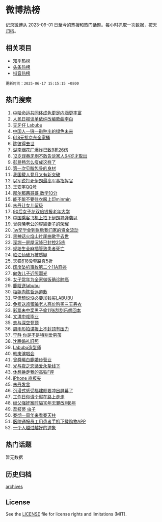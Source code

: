 # 微博热榜

记录[微博](https://www.weibo.com)从 2023-09-01 日至今的热搜和热门话题。每小时抓取一次数据，按天[归档](archives)。

## 相关项目

- [知乎热榜](https://github.com/hotarchive/zhihu)
- [头条热榜](https://github.com/hotarchive/toutiao)
- [抖音热榜](https://github.com/hotarchive/douyin)


`更新时间：2025-06-17 15:15:15 +0800`

## 热门搜索

1. [中哈命运共同体成色更足内涵更丰富](https://m.weibo.cn/search?containerid=100103type%3D1%26t%3D10%26q%3D%23%E4%B8%AD%E5%93%88%E5%91%BD%E8%BF%90%E5%85%B1%E5%90%8C%E4%BD%93%E6%88%90%E8%89%B2%E6%9B%B4%E8%B6%B3%E5%86%85%E6%B6%B5%E6%9B%B4%E4%B8%B0%E5%AF%8C%23&stream_entry_id=51&isnewpage=1&extparam=seat%3D1%26q%3D%2523%25E4%25B8%25AD%25E5%2593%2588%25E5%2591%25BD%25E8%25BF%2590%25E5%2585%25B1%25E5%2590%258C%25E4%25BD%2593%25E6%2588%2590%25E8%2589%25B2%25E6%259B%25B4%25E8%25B6%25B3%25E5%2586%2585%25E6%25B6%25B5%25E6%259B%25B4%25E4%25B8%25B0%25E5%25AF%258C%2523%26pos%3D0%26dgr%3D0%26filter_type%3Drealtimehot%26stream_entry_id%3D51%26c_type%3D51%26cate%3D10103%26display_time%3D1750144514%26pre_seqid%3D1750144514183044435867)
1. [人民日报谈单依纯改编歌曲李白](https://m.weibo.cn/search?containerid=100103type%3D1%26t%3D10%26q%3D%23%E4%BA%BA%E6%B0%91%E6%97%A5%E6%8A%A5%E8%B0%88%E5%8D%95%E4%BE%9D%E7%BA%AF%E6%94%B9%E7%BC%96%E6%AD%8C%E6%9B%B2%E6%9D%8E%E7%99%BD%23&stream_entry_id=31&isnewpage=1&extparam=seat%3D1%26realpos%3D1%26dgr%3D0%26filter_type%3Drealtimehot%26band_rank%3D1%26c_type%3D31%26flag%3D2%26pos%3D0%26lcate%3D5001%26stream_entry_id%3D31%26cate%3D5001%26q%3D%2523%25E4%25BA%25BA%25E6%25B0%2591%25E6%2597%25A5%25E6%258A%25A5%25E8%25B0%2588%25E5%258D%2595%25E4%25BE%259D%25E7%25BA%25AF%25E6%2594%25B9%25E7%25BC%2596%25E6%25AD%258C%25E6%259B%25B2%25E6%259D%258E%25E7%2599%25BD%2523%26display_time%3D1750144514%26pre_seqid%3D1750144514183044435867)
1. [无牙仔 Labubu](https://m.weibo.cn/search?containerid=100103type%3D1%26t%3D10%26q%3D%E6%97%A0%E7%89%99%E4%BB%94+Labubu&stream_entry_id=31&isnewpage=1&extparam=seat%3D1%26realpos%3D2%26dgr%3D0%26filter_type%3Drealtimehot%26band_rank%3D2%26c_type%3D31%26flag%3D1%26pos%3D1%26lcate%3D5001%26stream_entry_id%3D31%26cate%3D5001%26q%3D%25E6%2597%25A0%25E7%2589%2599%25E4%25BB%2594%2520Labubu%26display_time%3D1750144514%26pre_seqid%3D1750144514183044435867)
1. [中国人一锹一锹种出的绿色未来](https://m.weibo.cn/search?containerid=100103type%3D1%26t%3D10%26q%3D%23%E4%B8%AD%E5%9B%BD%E4%BA%BA%E4%B8%80%E9%94%B9%E4%B8%80%E9%94%B9%E7%A7%8D%E5%87%BA%E7%9A%84%E7%BB%BF%E8%89%B2%E6%9C%AA%E6%9D%A5%23&stream_entry_id=31&isnewpage=1&extparam=seat%3D1%26realpos%3D3%26dgr%3D0%26filter_type%3Drealtimehot%26band_rank%3D3%26c_type%3D31%26flag%3D0%26pos%3D2%26lcate%3D5001%26stream_entry_id%3D31%26cate%3D5001%26q%3D%2523%25E4%25B8%25AD%25E5%259B%25BD%25E4%25BA%25BA%25E4%25B8%2580%25E9%2594%25B9%25E4%25B8%2580%25E9%2594%25B9%25E7%25A7%258D%25E5%2587%25BA%25E7%259A%2584%25E7%25BB%25BF%25E8%2589%25B2%25E6%259C%25AA%25E6%259D%25A5%2523%26display_time%3D1750144514%26pre_seqid%3D1750144514183044435867)
1. [618元抢京东全家桶](https://m.weibo.cn/search?containerid=100103type%3D1%26t%3D10%26q%3D%23618%E5%85%83%E6%8A%A2%E4%BA%AC%E4%B8%9C%E5%85%A8%E5%AE%B6%E6%A1%B6%23&stream_entry_id=31&isnewpage=1&extparam=seat%3D1%26q%3D%2523618%25E5%2585%2583%25E6%258A%25A2%25E4%25BA%25AC%25E4%25B8%259C%25E5%2585%25A8%25E5%25AE%25B6%25E6%25A1%25B6%2523%26dgr%3D0%26adid%3D290271%26filter_type%3Drealtimehot%26band_rank%3D4%26c_type%3D31%26topic_ad%3D1%26pos%3D3%26lcate%3D5001%26stream_entry_id%3D31%26cate%3D5001%26is_ad_pos%3D1%26display_time%3D1750144514%26pre_seqid%3D1750144514183044435867)
1. [陈彼得去世](https://m.weibo.cn/search?containerid=100103type%3D1%26t%3D10%26q%3D%23%E9%99%88%E5%BD%BC%E5%BE%97%E5%8E%BB%E4%B8%96%23&stream_entry_id=31&isnewpage=1&extparam=seat%3D1%26realpos%3D4%26dgr%3D0%26filter_type%3Drealtimehot%26band_rank%3D4%26c_type%3D31%26flag%3D16%26pos%3D4%26lcate%3D5001%26stream_entry_id%3D31%26cate%3D5001%26q%3D%2523%25E9%2599%2588%25E5%25BD%25BC%25E5%25BE%2597%25E5%258E%25BB%25E4%25B8%2596%2523%26display_time%3D1750144514%26pre_seqid%3D1750144514183044435867)
1. [湖南烟花厂爆炸已致9死26伤](https://m.weibo.cn/search?containerid=100103type%3D1%26t%3D10%26q%3D%23%E6%B9%96%E5%8D%97%E7%83%9F%E8%8A%B1%E5%8E%82%E7%88%86%E7%82%B8%E5%B7%B2%E8%87%B49%E6%AD%BB26%E4%BC%A4%23&stream_entry_id=31&isnewpage=1&extparam=seat%3D1%26realpos%3D5%26dgr%3D0%26filter_type%3Drealtimehot%26band_rank%3D5%26c_type%3D31%26flag%3D0%26pos%3D5%26lcate%3D5001%26stream_entry_id%3D31%26cate%3D5001%26q%3D%2523%25E6%25B9%2596%25E5%258D%2597%25E7%2583%259F%25E8%258A%25B1%25E5%258E%2582%25E7%2588%2586%25E7%2582%25B8%25E5%25B7%25B2%25E8%2587%25B49%25E6%25AD%25BB26%25E4%25BC%25A4%2523%26display_time%3D1750144514%26pre_seqid%3D1750144514183044435867)
1. [12岁误吞牙刷不敢告诉家人64岁才取出](https://m.weibo.cn/search?containerid=100103type%3D1%26t%3D10%26q%3D%2312%E5%B2%81%E8%AF%AF%E5%90%9E%E7%89%99%E5%88%B7%E4%B8%8D%E6%95%A2%E5%91%8A%E8%AF%89%E5%AE%B6%E4%BA%BA64%E5%B2%81%E6%89%8D%E5%8F%96%E5%87%BA%23&stream_entry_id=31&isnewpage=1&extparam=seat%3D1%26realpos%3D6%26dgr%3D0%26filter_type%3Drealtimehot%26band_rank%3D6%26c_type%3D31%26flag%3D1%26pos%3D6%26lcate%3D5001%26stream_entry_id%3D31%26cate%3D5001%26q%3D%252312%25E5%25B2%2581%25E8%25AF%25AF%25E5%2590%259E%25E7%2589%2599%25E5%2588%25B7%25E4%25B8%258D%25E6%2595%25A2%25E5%2591%258A%25E8%25AF%2589%25E5%25AE%25B6%25E4%25BA%25BA64%25E5%25B2%2581%25E6%2589%258D%25E5%258F%2596%25E5%2587%25BA%2523%26display_time%3D1750144514%26pre_seqid%3D1750144514183044435867)
1. [彭昱畅怎么瘦成这样了](https://m.weibo.cn/search?containerid=100103type%3D1%26t%3D10%26q%3D%E5%BD%AD%E6%98%B1%E7%95%85%E6%80%8E%E4%B9%88%E7%98%A6%E6%88%90%E8%BF%99%E6%A0%B7%E4%BA%86&stream_entry_id=31&isnewpage=1&extparam=seat%3D1%26realpos%3D7%26dgr%3D0%26filter_type%3Drealtimehot%26band_rank%3D7%26c_type%3D31%26flag%3D2%26pos%3D7%26lcate%3D5001%26stream_entry_id%3D31%26cate%3D5001%26q%3D%25E5%25BD%25AD%25E6%2598%25B1%25E7%2595%2585%25E6%2580%258E%25E4%25B9%2588%25E7%2598%25A6%25E6%2588%2590%25E8%25BF%2599%25E6%25A0%25B7%25E4%25BA%2586%26display_time%3D1750144514%26pre_seqid%3D1750144514183044435867)
1. [第一次见脂包骨的身材](https://m.weibo.cn/search?containerid=100103type%3D1%26t%3D10%26q%3D%E7%AC%AC%E4%B8%80%E6%AC%A1%E8%A7%81%E8%84%82%E5%8C%85%E9%AA%A8%E7%9A%84%E8%BA%AB%E6%9D%90&stream_entry_id=31&isnewpage=1&extparam=seat%3D1%26realpos%3D8%26dgr%3D0%26filter_type%3Drealtimehot%26band_rank%3D8%26c_type%3D31%26flag%3D0%26pos%3D8%26lcate%3D5001%26stream_entry_id%3D31%26cate%3D5001%26q%3D%25E7%25AC%25AC%25E4%25B8%2580%25E6%25AC%25A1%25E8%25A7%2581%25E8%2584%2582%25E5%258C%2585%25E9%25AA%25A8%25E7%259A%2584%25E8%25BA%25AB%25E6%259D%2590%26display_time%3D1750144514%26pre_seqid%3D1750144514183044435867)
1. [我国载人登月又有新突破](https://m.weibo.cn/search?containerid=100103type%3D1%26t%3D10%26q%3D%23%E6%88%91%E5%9B%BD%E8%BD%BD%E4%BA%BA%E7%99%BB%E6%9C%88%E5%8F%88%E6%9C%89%E6%96%B0%E7%AA%81%E7%A0%B4%23&stream_entry_id=31&isnewpage=1&extparam=seat%3D1%26realpos%3D9%26dgr%3D0%26filter_type%3Drealtimehot%26band_rank%3D9%26c_type%3D31%26flag%3D1%26pos%3D9%26lcate%3D5001%26stream_entry_id%3D31%26cate%3D5001%26q%3D%2523%25E6%2588%2591%25E5%259B%25BD%25E8%25BD%25BD%25E4%25BA%25BA%25E7%2599%25BB%25E6%259C%2588%25E5%258F%2588%25E6%259C%2589%25E6%2596%25B0%25E7%25AA%2581%25E7%25A0%25B4%2523%26display_time%3D1750144514%26pre_seqid%3D1750144514183044435867)
1. [以军说打死伊朗最高军事指挥官](https://m.weibo.cn/search?containerid=100103type%3D1%26t%3D10%26q%3D%23%E4%BB%A5%E5%86%9B%E8%AF%B4%E6%89%93%E6%AD%BB%E4%BC%8A%E6%9C%97%E6%9C%80%E9%AB%98%E5%86%9B%E4%BA%8B%E6%8C%87%E6%8C%A5%E5%AE%98%23&stream_entry_id=31&isnewpage=1&extparam=seat%3D1%26realpos%3D10%26dgr%3D0%26filter_type%3Drealtimehot%26band_rank%3D10%26c_type%3D31%26flag%3D1%26pos%3D10%26lcate%3D5001%26stream_entry_id%3D31%26cate%3D5001%26q%3D%2523%25E4%25BB%25A5%25E5%2586%259B%25E8%25AF%25B4%25E6%2589%2593%25E6%25AD%25BB%25E4%25BC%258A%25E6%259C%2597%25E6%259C%2580%25E9%25AB%2598%25E5%2586%259B%25E4%25BA%258B%25E6%258C%2587%25E6%258C%25A5%25E5%25AE%2598%2523%26display_time%3D1750144514%26pre_seqid%3D1750144514183044435867)
1. [王安宇QQ号](https://m.weibo.cn/search?containerid=100103type%3D1%26t%3D10%26q%3D%E7%8E%8B%E5%AE%89%E5%AE%87QQ%E5%8F%B7&stream_entry_id=31&isnewpage=1&extparam=seat%3D1%26realpos%3D11%26dgr%3D0%26filter_type%3Drealtimehot%26band_rank%3D11%26c_type%3D31%26flag%3D2%26pos%3D11%26lcate%3D5001%26stream_entry_id%3D31%26cate%3D5001%26q%3D%25E7%258E%258B%25E5%25AE%2589%25E5%25AE%2587QQ%25E5%258F%25B7%26display_time%3D1750144514%26pre_seqid%3D1750144514183044435867)
1. [那尔那茜哥哥 数学10分](https://m.weibo.cn/search?containerid=100103type%3D1%26t%3D10%26q%3D%E9%82%A3%E5%B0%94%E9%82%A3%E8%8C%9C%E5%93%A5%E5%93%A5+%E6%95%B0%E5%AD%A610%E5%88%86&stream_entry_id=31&isnewpage=1&extparam=seat%3D1%26realpos%3D12%26dgr%3D0%26filter_type%3Drealtimehot%26band_rank%3D12%26c_type%3D31%26flag%3D0%26pos%3D12%26lcate%3D5001%26stream_entry_id%3D31%26cate%3D5001%26q%3D%25E9%2582%25A3%25E5%25B0%2594%25E9%2582%25A3%25E8%258C%259C%25E5%2593%25A5%25E5%2593%25A5%2520%25E6%2595%25B0%25E5%25AD%25A610%25E5%2588%2586%26display_time%3D1750144514%26pre_seqid%3D1750144514183044435867)
1. [能不能不要往衣服上印minmin](https://m.weibo.cn/search?containerid=100103type%3D1%26t%3D10%26q%3D%E8%83%BD%E4%B8%8D%E8%83%BD%E4%B8%8D%E8%A6%81%E5%BE%80%E8%A1%A3%E6%9C%8D%E4%B8%8A%E5%8D%B0minmin&stream_entry_id=31&isnewpage=1&extparam=seat%3D1%26realpos%3D13%26dgr%3D0%26filter_type%3Drealtimehot%26band_rank%3D13%26c_type%3D31%26flag%3D2%26pos%3D13%26lcate%3D5001%26stream_entry_id%3D31%26cate%3D5001%26q%3D%25E8%2583%25BD%25E4%25B8%258D%25E8%2583%25BD%25E4%25B8%258D%25E8%25A6%2581%25E5%25BE%2580%25E8%25A1%25A3%25E6%259C%258D%25E4%25B8%258A%25E5%258D%25B0minmin%26display_time%3D1750144514%26pre_seqid%3D1750144514183044435867)
1. [朱丹让女儿留级](https://m.weibo.cn/search?containerid=100103type%3D1%26t%3D10%26q%3D%E6%9C%B1%E4%B8%B9%E8%AE%A9%E5%A5%B3%E5%84%BF%E7%95%99%E7%BA%A7&stream_entry_id=31&isnewpage=1&extparam=seat%3D1%26realpos%3D14%26dgr%3D0%26filter_type%3Drealtimehot%26band_rank%3D14%26c_type%3D31%26flag%3D1%26pos%3D14%26lcate%3D5001%26stream_entry_id%3D31%26cate%3D5001%26q%3D%25E6%259C%25B1%25E4%25B8%25B9%25E8%25AE%25A9%25E5%25A5%25B3%25E5%2584%25BF%25E7%2595%2599%25E7%25BA%25A7%26display_time%3D1750144514%26pre_seqid%3D1750144514183044435867)
1. [90后女子花双倍钱报老年大学](https://m.weibo.cn/search?containerid=100103type%3D1%26t%3D10%26q%3D%2390%E5%90%8E%E5%A5%B3%E5%AD%90%E8%8A%B1%E5%8F%8C%E5%80%8D%E9%92%B1%E6%8A%A5%E8%80%81%E5%B9%B4%E5%A4%A7%E5%AD%A6%23&stream_entry_id=31&isnewpage=1&extparam=seat%3D1%26realpos%3D15%26dgr%3D0%26filter_type%3Drealtimehot%26band_rank%3D15%26c_type%3D31%26flag%3D1%26pos%3D15%26lcate%3D5001%26stream_entry_id%3D31%26cate%3D5001%26q%3D%252390%25E5%2590%258E%25E5%25A5%25B3%25E5%25AD%2590%25E8%258A%25B1%25E5%258F%258C%25E5%2580%258D%25E9%2592%25B1%25E6%258A%25A5%25E8%2580%2581%25E5%25B9%25B4%25E5%25A4%25A7%25E5%25AD%25A6%2523%26display_time%3D1750144514%26pre_seqid%3D1750144514183044435867)
1. [中国乘客飞机上拍下伊朗导弹袭以](https://m.weibo.cn/search?containerid=100103type%3D1%26t%3D10%26q%3D%23%E4%B8%AD%E5%9B%BD%E4%B9%98%E5%AE%A2%E9%A3%9E%E6%9C%BA%E4%B8%8A%E6%8B%8D%E4%B8%8B%E4%BC%8A%E6%9C%97%E5%AF%BC%E5%BC%B9%E8%A2%AD%E4%BB%A5%23&stream_entry_id=31&isnewpage=1&extparam=seat%3D1%26realpos%3D16%26dgr%3D0%26filter_type%3Drealtimehot%26band_rank%3D16%26c_type%3D31%26flag%3D0%26pos%3D16%26lcate%3D5001%26stream_entry_id%3D31%26cate%3D5001%26q%3D%2523%25E4%25B8%25AD%25E5%259B%25BD%25E4%25B9%2598%25E5%25AE%25A2%25E9%25A3%259E%25E6%259C%25BA%25E4%25B8%258A%25E6%258B%258D%25E4%25B8%258B%25E4%25BC%258A%25E6%259C%2597%25E5%25AF%25BC%25E5%25BC%25B9%25E8%25A2%25AD%25E4%25BB%25A5%2523%26display_time%3D1750144514%26pre_seqid%3D1750144514183044435867)
1. [曾舜晞老公的容貌妻子的荣耀](https://m.weibo.cn/search?containerid=100103type%3D1%26t%3D10%26q%3D%E6%9B%BE%E8%88%9C%E6%99%9E%E8%80%81%E5%85%AC%E7%9A%84%E5%AE%B9%E8%B2%8C%E5%A6%BB%E5%AD%90%E7%9A%84%E8%8D%A3%E8%80%80&stream_entry_id=31&isnewpage=1&extparam=seat%3D1%26realpos%3D17%26dgr%3D0%26filter_type%3Drealtimehot%26band_rank%3D17%26c_type%3D31%26flag%3D1%26pos%3D17%26lcate%3D5001%26stream_entry_id%3D31%26cate%3D5001%26q%3D%25E6%259B%25BE%25E8%2588%259C%25E6%2599%259E%25E8%2580%2581%25E5%2585%25AC%25E7%259A%2584%25E5%25AE%25B9%25E8%25B2%258C%25E5%25A6%25BB%25E5%25AD%2590%25E7%259A%2584%25E8%258D%25A3%25E8%2580%2580%26display_time%3D1750144514%26pre_seqid%3D1750144514183044435867)
1. [1w奖学金到账后我们家的资金流动](https://m.weibo.cn/search?containerid=100103type%3D1%26t%3D10%26q%3D1w%E5%A5%96%E5%AD%A6%E9%87%91%E5%88%B0%E8%B4%A6%E5%90%8E%E6%88%91%E4%BB%AC%E5%AE%B6%E7%9A%84%E8%B5%84%E9%87%91%E6%B5%81%E5%8A%A8&stream_entry_id=31&isnewpage=1&extparam=seat%3D1%26realpos%3D18%26dgr%3D0%26filter_type%3Drealtimehot%26band_rank%3D18%26c_type%3D31%26flag%3D2%26pos%3D18%26lcate%3D5001%26stream_entry_id%3D31%26cate%3D5001%26q%3D1w%25E5%25A5%2596%25E5%25AD%25A6%25E9%2587%2591%25E5%2588%25B0%25E8%25B4%25A6%25E5%2590%258E%25E6%2588%2591%25E4%25BB%25AC%25E5%25AE%25B6%25E7%259A%2584%25E8%25B5%2584%25E9%2587%2591%25E6%25B5%2581%25E5%258A%25A8%26display_time%3D1750144514%26pre_seqid%3D1750144514183044435867)
1. [黑神话火焰山片尾曲歌手去世](https://m.weibo.cn/search?containerid=100103type%3D1%26t%3D10%26q%3D%23%E9%BB%91%E7%A5%9E%E8%AF%9D%E7%81%AB%E7%84%B0%E5%B1%B1%E7%89%87%E5%B0%BE%E6%9B%B2%E6%AD%8C%E6%89%8B%E5%8E%BB%E4%B8%96%23&stream_entry_id=31&isnewpage=1&extparam=seat%3D1%26realpos%3D19%26dgr%3D0%26filter_type%3Drealtimehot%26band_rank%3D19%26c_type%3D31%26flag%3D1%26pos%3D19%26lcate%3D5001%26stream_entry_id%3D31%26cate%3D5001%26q%3D%2523%25E9%25BB%2591%25E7%25A5%259E%25E8%25AF%259D%25E7%2581%25AB%25E7%2584%25B0%25E5%25B1%25B1%25E7%2589%2587%25E5%25B0%25BE%25E6%259B%25B2%25E6%25AD%258C%25E6%2589%258B%25E5%258E%25BB%25E4%25B8%2596%2523%26display_time%3D1750144514%26pre_seqid%3D1750144514183044435867)
1. [深圳一房屋沉降已封控25栋](https://m.weibo.cn/search?containerid=100103type%3D1%26t%3D10%26q%3D%23%E6%B7%B1%E5%9C%B3%E4%B8%80%E6%88%BF%E5%B1%8B%E6%B2%89%E9%99%8D%E5%B7%B2%E5%B0%81%E6%8E%A725%E6%A0%8B%23&stream_entry_id=31&isnewpage=1&extparam=seat%3D1%26realpos%3D20%26dgr%3D0%26filter_type%3Drealtimehot%26band_rank%3D20%26c_type%3D31%26flag%3D0%26pos%3D20%26lcate%3D5001%26stream_entry_id%3D31%26cate%3D5001%26q%3D%2523%25E6%25B7%25B1%25E5%259C%25B3%25E4%25B8%2580%25E6%2588%25BF%25E5%25B1%258B%25E6%25B2%2589%25E9%2599%258D%25E5%25B7%25B2%25E5%25B0%2581%25E6%258E%25A725%25E6%25A0%258B%2523%26display_time%3D1750144514%26pre_seqid%3D1750144514183044435867)
1. [规培生全麻插管致患者死亡](https://m.weibo.cn/search?containerid=100103type%3D1%26t%3D10%26q%3D%E8%A7%84%E5%9F%B9%E7%94%9F%E5%85%A8%E9%BA%BB%E6%8F%92%E7%AE%A1%E8%87%B4%E6%82%A3%E8%80%85%E6%AD%BB%E4%BA%A1&stream_entry_id=31&isnewpage=1&extparam=seat%3D1%26realpos%3D21%26dgr%3D0%26filter_type%3Drealtimehot%26band_rank%3D21%26c_type%3D31%26flag%3D0%26pos%3D21%26lcate%3D5001%26stream_entry_id%3D31%26cate%3D5001%26q%3D%25E8%25A7%2584%25E5%259F%25B9%25E7%2594%259F%25E5%2585%25A8%25E9%25BA%25BB%25E6%258F%2592%25E7%25AE%25A1%25E8%2587%25B4%25E6%2582%25A3%25E8%2580%2585%25E6%25AD%25BB%25E4%25BA%25A1%26display_time%3D1750144514%26pre_seqid%3D1750144514183044435867)
1. [临江仙破万被质疑](https://m.weibo.cn/search?containerid=100103type%3D1%26t%3D10%26q%3D%E4%B8%B4%E6%B1%9F%E4%BB%99%E7%A0%B4%E4%B8%87%E8%A2%AB%E8%B4%A8%E7%96%91&stream_entry_id=31&isnewpage=1&extparam=seat%3D1%26realpos%3D22%26dgr%3D0%26filter_type%3Drealtimehot%26band_rank%3D22%26c_type%3D31%26flag%3D0%26pos%3D22%26lcate%3D5001%26stream_entry_id%3D31%26cate%3D5001%26q%3D%25E4%25B8%25B4%25E6%25B1%259F%25E4%25BB%2599%25E7%25A0%25B4%25E4%25B8%2587%25E8%25A2%25AB%25E8%25B4%25A8%25E7%2596%2591%26display_time%3D1750144514%26pre_seqid%3D1750144514183044435867)
1. [天猫618没套路真5折](https://m.weibo.cn/search?containerid=100103type%3D1%26t%3D10%26q%3D%23%E5%A4%A9%E7%8C%AB618%E6%B2%A1%E5%A5%97%E8%B7%AF%E7%9C%9F5%E6%8A%98%23&stream_entry_id=31&isnewpage=1&extparam=seat%3D1%26realpos%3D23%26dgr%3D0%26filter_type%3Drealtimehot%26band_rank%3D23%26c_type%3D31%26flag%3D1%26pos%3D23%26lcate%3D5001%26stream_entry_id%3D31%26cate%3D5001%26q%3D%2523%25E5%25A4%25A9%25E7%258C%25AB618%25E6%25B2%25A1%25E5%25A5%2597%25E8%25B7%25AF%25E7%259C%259F5%25E6%258A%2598%2523%26display_time%3D1750144514%26pre_seqid%3D1750144514183044435867)
1. [印度坠机事故第二个11A奇迹](https://m.weibo.cn/search?containerid=100103type%3D1%26t%3D10%26q%3D%23%E5%8D%B0%E5%BA%A6%E5%9D%A0%E6%9C%BA%E4%BA%8B%E6%95%85%E7%AC%AC%E4%BA%8C%E4%B8%AA11A%E5%A5%87%E8%BF%B9%23&stream_entry_id=31&isnewpage=1&extparam=seat%3D1%26realpos%3D24%26dgr%3D0%26filter_type%3Drealtimehot%26band_rank%3D24%26c_type%3D31%26flag%3D0%26pos%3D24%26lcate%3D5001%26stream_entry_id%3D31%26cate%3D5001%26q%3D%2523%25E5%258D%25B0%25E5%25BA%25A6%25E5%259D%25A0%25E6%259C%25BA%25E4%25BA%258B%25E6%2595%2585%25E7%25AC%25AC%25E4%25BA%258C%25E4%25B8%25AA11A%25E5%25A5%2587%25E8%25BF%25B9%2523%26display_time%3D1750144514%26pre_seqid%3D1750144514183044435867)
1. [向佐儿子近照曝光](https://m.weibo.cn/search?containerid=100103type%3D1%26t%3D10%26q%3D%E5%90%91%E4%BD%90%E5%84%BF%E5%AD%90%E8%BF%91%E7%85%A7%E6%9B%9D%E5%85%89&stream_entry_id=31&isnewpage=1&extparam=seat%3D1%26realpos%3D25%26dgr%3D0%26filter_type%3Drealtimehot%26band_rank%3D25%26c_type%3D31%26flag%3D0%26pos%3D25%26lcate%3D5001%26stream_entry_id%3D31%26cate%3D5001%26q%3D%25E5%2590%2591%25E4%25BD%2590%25E5%2584%25BF%25E5%25AD%2590%25E8%25BF%2591%25E7%2585%25A7%25E6%259B%259D%25E5%2585%2589%26display_time%3D1750144514%26pre_seqid%3D1750144514183044435867)
1. [女子常年为全家做饭确诊肺癌](https://m.weibo.cn/search?containerid=100103type%3D1%26t%3D10%26q%3D%23%E5%A5%B3%E5%AD%90%E5%B8%B8%E5%B9%B4%E4%B8%BA%E5%85%A8%E5%AE%B6%E5%81%9A%E9%A5%AD%E7%A1%AE%E8%AF%8A%E8%82%BA%E7%99%8C%23&stream_entry_id=31&isnewpage=1&extparam=seat%3D1%26realpos%3D26%26dgr%3D0%26filter_type%3Drealtimehot%26band_rank%3D26%26c_type%3D31%26flag%3D1%26pos%3D26%26lcate%3D5001%26stream_entry_id%3D31%26cate%3D5001%26q%3D%2523%25E5%25A5%25B3%25E5%25AD%2590%25E5%25B8%25B8%25E5%25B9%25B4%25E4%25B8%25BA%25E5%2585%25A8%25E5%25AE%25B6%25E5%2581%259A%25E9%25A5%25AD%25E7%25A1%25AE%25E8%25AF%258A%25E8%2582%25BA%25E7%2599%258C%2523%26display_time%3D1750144514%26pre_seqid%3D1750144514183044435867)
1. [鹿晗送labubu](https://m.weibo.cn/search?containerid=100103type%3D1%26t%3D10%26q%3D%23%E9%B9%BF%E6%99%97%E9%80%81labubu%23&stream_entry_id=31&isnewpage=1&extparam=seat%3D1%26realpos%3D27%26dgr%3D0%26filter_type%3Drealtimehot%26band_rank%3D27%26c_type%3D31%26flag%3D0%26pos%3D27%26lcate%3D5001%26stream_entry_id%3D31%26cate%3D5001%26q%3D%2523%25E9%25B9%25BF%25E6%2599%2597%25E9%2580%2581labubu%2523%26display_time%3D1750144514%26pre_seqid%3D1750144514183044435867)
1. [柜姐向陈哲远道歉](https://m.weibo.cn/search?containerid=100103type%3D1%26t%3D10%26q%3D%23%E6%9F%9C%E5%A7%90%E5%90%91%E9%99%88%E5%93%B2%E8%BF%9C%E9%81%93%E6%AD%89%23&stream_entry_id=31&isnewpage=1&extparam=seat%3D1%26realpos%3D28%26dgr%3D0%26filter_type%3Drealtimehot%26band_rank%3D28%26c_type%3D31%26flag%3D0%26pos%3D28%26lcate%3D5001%26stream_entry_id%3D31%26cate%3D5001%26q%3D%2523%25E6%259F%259C%25E5%25A7%2590%25E5%2590%2591%25E9%2599%2588%25E5%2593%25B2%25E8%25BF%259C%25E9%2581%2593%25E6%25AD%2589%2523%26display_time%3D1750144514%26pre_seqid%3D1750144514183044435867)
1. [李佳琦说没必要加钱买LABUBU](https://m.weibo.cn/search?containerid=100103type%3D1%26t%3D10%26q%3D%23%E6%9D%8E%E4%BD%B3%E7%90%A6%E8%AF%B4%E6%B2%A1%E5%BF%85%E8%A6%81%E5%8A%A0%E9%92%B1%E4%B9%B0LABUBU%23&stream_entry_id=31&isnewpage=1&extparam=seat%3D1%26realpos%3D29%26dgr%3D0%26filter_type%3Drealtimehot%26band_rank%3D29%26c_type%3D31%26flag%3D0%26pos%3D29%26lcate%3D5001%26stream_entry_id%3D31%26cate%3D5001%26q%3D%2523%25E6%259D%258E%25E4%25BD%25B3%25E7%2590%25A6%25E8%25AF%25B4%25E6%25B2%25A1%25E5%25BF%2585%25E8%25A6%2581%25E5%258A%25A0%25E9%2592%25B1%25E4%25B9%25B0LABUBU%2523%26display_time%3D1750144514%26pre_seqid%3D1750144514183044435867)
1. [免费送鸡蛋骗老人高价购买三无寿衣](https://m.weibo.cn/search?containerid=100103type%3D1%26t%3D10%26q%3D%23%E5%85%8D%E8%B4%B9%E9%80%81%E9%B8%A1%E8%9B%8B%E9%AA%97%E8%80%81%E4%BA%BA%E9%AB%98%E4%BB%B7%E8%B4%AD%E4%B9%B0%E4%B8%89%E6%97%A0%E5%AF%BF%E8%A1%A3%23&stream_entry_id=31&isnewpage=1&extparam=seat%3D1%26realpos%3D30%26dgr%3D0%26filter_type%3Drealtimehot%26band_rank%3D30%26c_type%3D31%26flag%3D1%26pos%3D30%26lcate%3D5001%26stream_entry_id%3D31%26cate%3D5001%26q%3D%2523%25E5%2585%258D%25E8%25B4%25B9%25E9%2580%2581%25E9%25B8%25A1%25E8%259B%258B%25E9%25AA%2597%25E8%2580%2581%25E4%25BA%25BA%25E9%25AB%2598%25E4%25BB%25B7%25E8%25B4%25AD%25E4%25B9%25B0%25E4%25B8%2589%25E6%2597%25A0%25E5%25AF%25BF%25E8%25A1%25A3%2523%26display_time%3D1750144514%26pre_seqid%3D1750144514183044435867)
1. [彩票未中奖男子偷11张刮刮乐想回本](https://m.weibo.cn/search?containerid=100103type%3D1%26t%3D10%26q%3D%23%E5%BD%A9%E7%A5%A8%E6%9C%AA%E4%B8%AD%E5%A5%96%E7%94%B7%E5%AD%90%E5%81%B711%E5%BC%A0%E5%88%AE%E5%88%AE%E4%B9%90%E6%83%B3%E5%9B%9E%E6%9C%AC%23&stream_entry_id=31&isnewpage=1&extparam=seat%3D1%26realpos%3D31%26dgr%3D0%26filter_type%3Drealtimehot%26band_rank%3D31%26c_type%3D31%26flag%3D1%26pos%3D31%26lcate%3D5001%26stream_entry_id%3D31%26cate%3D5001%26q%3D%2523%25E5%25BD%25A9%25E7%25A5%25A8%25E6%259C%25AA%25E4%25B8%25AD%25E5%25A5%2596%25E7%2594%25B7%25E5%25AD%2590%25E5%2581%25B711%25E5%25BC%25A0%25E5%2588%25AE%25E5%2588%25AE%25E4%25B9%2590%25E6%2583%25B3%25E5%259B%259E%25E6%259C%25AC%2523%26display_time%3D1750144514%26pre_seqid%3D1750144514183044435867)
1. [文淇中戏毕业](https://m.weibo.cn/search?containerid=100103type%3D1%26t%3D10%26q%3D%23%E6%96%87%E6%B7%87%E4%B8%AD%E6%88%8F%E6%AF%95%E4%B8%9A%23&stream_entry_id=31&isnewpage=1&extparam=seat%3D1%26realpos%3D32%26dgr%3D0%26filter_type%3Drealtimehot%26band_rank%3D32%26c_type%3D31%26flag%3D1%26pos%3D32%26lcate%3D5001%26stream_entry_id%3D31%26cate%3D5001%26q%3D%2523%25E6%2596%2587%25E6%25B7%2587%25E4%25B8%25AD%25E6%2588%258F%25E6%25AF%2595%25E4%25B8%259A%2523%26display_time%3D1750144514%26pre_seqid%3D1750144514183044435867)
1. [恋与深空登顶](https://m.weibo.cn/search?containerid=100103type%3D1%26t%3D10%26q%3D%23%E6%81%8B%E4%B8%8E%E6%B7%B1%E7%A9%BA%E7%99%BB%E9%A1%B6%23&stream_entry_id=31&isnewpage=1&extparam=seat%3D1%26realpos%3D33%26dgr%3D0%26filter_type%3Drealtimehot%26band_rank%3D33%26c_type%3D31%26flag%3D0%26pos%3D33%26lcate%3D5001%26stream_entry_id%3D31%26cate%3D5001%26q%3D%2523%25E6%2581%258B%25E4%25B8%258E%25E6%25B7%25B1%25E7%25A9%25BA%25E7%2599%25BB%25E9%25A1%25B6%2523%26display_time%3D1750144514%26pre_seqid%3D1750144514183044435867)
1. [周雨彤拍谍报上不封顶有压力](https://m.weibo.cn/search?containerid=100103type%3D1%26t%3D10%26q%3D%23%E5%91%A8%E9%9B%A8%E5%BD%A4%E6%8B%8D%E8%B0%8D%E6%8A%A5%E4%B8%8A%E4%B8%8D%E5%B0%81%E9%A1%B6%E6%9C%89%E5%8E%8B%E5%8A%9B%23&stream_entry_id=31&isnewpage=1&extparam=seat%3D1%26realpos%3D34%26dgr%3D0%26filter_type%3Drealtimehot%26band_rank%3D34%26c_type%3D31%26flag%3D1%26pos%3D34%26lcate%3D5001%26stream_entry_id%3D31%26cate%3D5001%26q%3D%2523%25E5%2591%25A8%25E9%259B%25A8%25E5%25BD%25A4%25E6%258B%258D%25E8%25B0%258D%25E6%258A%25A5%25E4%25B8%258A%25E4%25B8%258D%25E5%25B0%2581%25E9%25A1%25B6%25E6%259C%2589%25E5%258E%258B%25E5%258A%259B%2523%26display_time%3D1750144514%26pre_seqid%3D1750144514183044435867)
1. [宁静 你是不是特别爱男孩](https://m.weibo.cn/search?containerid=100103type%3D1%26t%3D10%26q%3D%E5%AE%81%E9%9D%99+%E4%BD%A0%E6%98%AF%E4%B8%8D%E6%98%AF%E7%89%B9%E5%88%AB%E7%88%B1%E7%94%B7%E5%AD%A9&stream_entry_id=31&isnewpage=1&extparam=seat%3D1%26realpos%3D35%26dgr%3D0%26filter_type%3Drealtimehot%26band_rank%3D35%26c_type%3D31%26flag%3D1%26pos%3D35%26lcate%3D5001%26stream_entry_id%3D31%26cate%3D5001%26q%3D%25E5%25AE%2581%25E9%259D%2599%2520%25E4%25BD%25A0%25E6%2598%25AF%25E4%25B8%258D%25E6%2598%25AF%25E7%2589%25B9%25E5%2588%25AB%25E7%2588%25B1%25E7%2594%25B7%25E5%25AD%25A9%26display_time%3D1750144514%26pre_seqid%3D1750144514183044435867)
1. [沈腾婚礼旧照](https://m.weibo.cn/search?containerid=100103type%3D1%26t%3D10%26q%3D%E6%B2%88%E8%85%BE%E5%A9%9A%E7%A4%BC%E6%97%A7%E7%85%A7&stream_entry_id=31&isnewpage=1&extparam=seat%3D1%26realpos%3D36%26dgr%3D0%26filter_type%3Drealtimehot%26band_rank%3D36%26c_type%3D31%26flag%3D1%26pos%3D36%26lcate%3D5001%26stream_entry_id%3D31%26cate%3D5001%26q%3D%25E6%25B2%2588%25E8%2585%25BE%25E5%25A9%259A%25E7%25A4%25BC%25E6%2597%25A7%25E7%2585%25A7%26display_time%3D1750144514%26pre_seqid%3D1750144514183044435867)
1. [Labubu造型师](https://m.weibo.cn/search?containerid=100103type%3D1%26t%3D10%26q%3D%23Labubu%E9%80%A0%E5%9E%8B%E5%B8%88%23&stream_entry_id=31&isnewpage=1&extparam=seat%3D1%26realpos%3D37%26dgr%3D0%26filter_type%3Drealtimehot%26band_rank%3D37%26c_type%3D31%26flag%3D1%26pos%3D37%26lcate%3D5001%26stream_entry_id%3D31%26cate%3D5001%26q%3D%2523Labubu%25E9%2580%25A0%25E5%259E%258B%25E5%25B8%2588%2523%26display_time%3D1750144514%26pre_seqid%3D1750144514183044435867)
1. [韩庚演唱会](https://m.weibo.cn/search?containerid=100103type%3D1%26t%3D10%26q%3D%E9%9F%A9%E5%BA%9A%E6%BC%94%E5%94%B1%E4%BC%9A&stream_entry_id=31&isnewpage=1&extparam=seat%3D1%26realpos%3D38%26dgr%3D0%26filter_type%3Drealtimehot%26band_rank%3D38%26c_type%3D31%26flag%3D0%26pos%3D38%26lcate%3D5001%26stream_entry_id%3D31%26cate%3D5001%26q%3D%25E9%259F%25A9%25E5%25BA%259A%25E6%25BC%2594%25E5%2594%25B1%25E4%25BC%259A%26display_time%3D1750144514%26pre_seqid%3D1750144514183044435867)
1. [曾舜晞白鹿婚纱营业](https://m.weibo.cn/search?containerid=100103type%3D1%26t%3D10%26q%3D%23%E6%9B%BE%E8%88%9C%E6%99%9E%E7%99%BD%E9%B9%BF%E5%A9%9A%E7%BA%B1%E8%90%A5%E4%B8%9A%23&stream_entry_id=31&isnewpage=1&extparam=seat%3D1%26realpos%3D39%26dgr%3D0%26filter_type%3Drealtimehot%26band_rank%3D39%26c_type%3D31%26flag%3D0%26pos%3D39%26lcate%3D5001%26stream_entry_id%3D31%26cate%3D5001%26q%3D%2523%25E6%259B%25BE%25E8%2588%259C%25E6%2599%259E%25E7%2599%25BD%25E9%25B9%25BF%25E5%25A9%259A%25E7%25BA%25B1%25E8%2590%25A5%25E4%25B8%259A%2523%26display_time%3D1750144514%26pre_seqid%3D1750144514183044435867)
1. [光与夜之恋循爱永挚线下](https://m.weibo.cn/search?containerid=100103type%3D1%26t%3D10%26q%3D%E5%85%89%E4%B8%8E%E5%A4%9C%E4%B9%8B%E6%81%8B%E5%BE%AA%E7%88%B1%E6%B0%B8%E6%8C%9A%E7%BA%BF%E4%B8%8B&stream_entry_id=31&isnewpage=1&extparam=seat%3D1%26realpos%3D40%26dgr%3D0%26filter_type%3Drealtimehot%26band_rank%3D40%26c_type%3D31%26flag%3D1%26pos%3D40%26lcate%3D5001%26stream_entry_id%3D31%26cate%3D5001%26q%3D%25E5%2585%2589%25E4%25B8%258E%25E5%25A4%259C%25E4%25B9%258B%25E6%2581%258B%25E5%25BE%25AA%25E7%2588%25B1%25E6%25B0%25B8%25E6%258C%259A%25E7%25BA%25BF%25E4%25B8%258B%26display_time%3D1750144514%26pre_seqid%3D1750144514183044435867)
1. [休想换走我的高铁F座](https://m.weibo.cn/search?containerid=100103type%3D1%26t%3D10%26q%3D%E4%BC%91%E6%83%B3%E6%8D%A2%E8%B5%B0%E6%88%91%E7%9A%84%E9%AB%98%E9%93%81F%E5%BA%A7&stream_entry_id=31&isnewpage=1&extparam=seat%3D1%26realpos%3D41%26dgr%3D0%26filter_type%3Drealtimehot%26band_rank%3D41%26c_type%3D31%26flag%3D0%26pos%3D41%26lcate%3D5001%26stream_entry_id%3D31%26cate%3D5001%26q%3D%25E4%25BC%2591%25E6%2583%25B3%25E6%258D%25A2%25E8%25B5%25B0%25E6%2588%2591%25E7%259A%2584%25E9%25AB%2598%25E9%2593%2581F%25E5%25BA%25A7%26display_time%3D1750144514%26pre_seqid%3D1750144514183044435867)
1. [iPhone 直板夹](https://m.weibo.cn/search?containerid=100103type%3D1%26t%3D10%26q%3DiPhone+%E7%9B%B4%E6%9D%BF%E5%A4%B9&stream_entry_id=31&isnewpage=1&extparam=seat%3D1%26realpos%3D42%26dgr%3D0%26filter_type%3Drealtimehot%26band_rank%3D42%26c_type%3D31%26flag%3D0%26pos%3D42%26lcate%3D5001%26stream_entry_id%3D31%26cate%3D5001%26q%3DiPhone%2520%25E7%259B%25B4%25E6%259D%25BF%25E5%25A4%25B9%26display_time%3D1750144514%26pre_seqid%3D1750144514183044435867)
1. [朱丹发言](https://m.weibo.cn/search?containerid=100103type%3D1%26t%3D10%26q%3D%E6%9C%B1%E4%B8%B9%E5%8F%91%E8%A8%80&stream_entry_id=31&isnewpage=1&extparam=seat%3D1%26realpos%3D43%26dgr%3D0%26filter_type%3Drealtimehot%26band_rank%3D43%26c_type%3D31%26flag%3D0%26pos%3D43%26lcate%3D5001%26stream_entry_id%3D31%26cate%3D5001%26q%3D%25E6%259C%25B1%25E4%25B8%25B9%25E5%258F%2591%25E8%25A8%2580%26display_time%3D1750144514%26pre_seqid%3D1750144514183044435867)
1. [沉浸式感受福建舰要冲出屏幕了](https://m.weibo.cn/search?containerid=100103type%3D1%26t%3D10%26q%3D%23%E6%B2%89%E6%B5%B8%E5%BC%8F%E6%84%9F%E5%8F%97%E7%A6%8F%E5%BB%BA%E8%88%B0%E8%A6%81%E5%86%B2%E5%87%BA%E5%B1%8F%E5%B9%95%E4%BA%86%23&stream_entry_id=31&isnewpage=1&extparam=seat%3D1%26realpos%3D44%26dgr%3D0%26filter_type%3Drealtimehot%26band_rank%3D44%26c_type%3D31%26flag%3D0%26pos%3D44%26lcate%3D5001%26stream_entry_id%3D31%26cate%3D5001%26q%3D%2523%25E6%25B2%2589%25E6%25B5%25B8%25E5%25BC%258F%25E6%2584%259F%25E5%258F%2597%25E7%25A6%258F%25E5%25BB%25BA%25E8%2588%25B0%25E8%25A6%2581%25E5%2586%25B2%25E5%2587%25BA%25E5%25B1%258F%25E5%25B9%2595%25E4%25BA%2586%2523%26display_time%3D1750144514%26pre_seqid%3D1750144514183044435867)
1. [工作日你请个假在路上走走](https://m.weibo.cn/search?containerid=100103type%3D1%26t%3D10%26q%3D%E5%B7%A5%E4%BD%9C%E6%97%A5%E4%BD%A0%E8%AF%B7%E4%B8%AA%E5%81%87%E5%9C%A8%E8%B7%AF%E4%B8%8A%E8%B5%B0%E8%B5%B0&stream_entry_id=31&isnewpage=1&extparam=seat%3D1%26realpos%3D45%26dgr%3D0%26filter_type%3Drealtimehot%26band_rank%3D45%26c_type%3D31%26flag%3D1%26pos%3D45%26lcate%3D5001%26stream_entry_id%3D31%26cate%3D5001%26q%3D%25E5%25B7%25A5%25E4%25BD%259C%25E6%2597%25A5%25E4%25BD%25A0%25E8%25AF%25B7%25E4%25B8%25AA%25E5%2581%2587%25E5%259C%25A8%25E8%25B7%25AF%25E4%25B8%258A%25E8%25B5%25B0%25E8%25B5%25B0%26display_time%3D1750144514%26pre_seqid%3D1750144514183044435867)
1. [继父强奸案时隔10年无罪改判8年](https://m.weibo.cn/search?containerid=100103type%3D1%26t%3D10%26q%3D%23%E7%BB%A7%E7%88%B6%E5%BC%BA%E5%A5%B8%E6%A1%88%E6%97%B6%E9%9A%9410%E5%B9%B4%E6%97%A0%E7%BD%AA%E6%94%B9%E5%88%A48%E5%B9%B4%23&stream_entry_id=31&isnewpage=1&extparam=seat%3D1%26realpos%3D46%26dgr%3D0%26filter_type%3Drealtimehot%26band_rank%3D46%26c_type%3D31%26flag%3D0%26pos%3D46%26lcate%3D5001%26stream_entry_id%3D31%26cate%3D5001%26q%3D%2523%25E7%25BB%25A7%25E7%2588%25B6%25E5%25BC%25BA%25E5%25A5%25B8%25E6%25A1%2588%25E6%2597%25B6%25E9%259A%259410%25E5%25B9%25B4%25E6%2597%25A0%25E7%25BD%25AA%25E6%2594%25B9%25E5%2588%25A48%25E5%25B9%25B4%2523%26display_time%3D1750144514%26pre_seqid%3D1750144514183044435867)
1. [荔枝蒂 虫子](https://m.weibo.cn/search?containerid=100103type%3D1%26t%3D10%26q%3D%E8%8D%94%E6%9E%9D%E8%92%82+%E8%99%AB%E5%AD%90&stream_entry_id=31&isnewpage=1&extparam=seat%3D1%26realpos%3D47%26dgr%3D0%26filter_type%3Drealtimehot%26band_rank%3D47%26c_type%3D31%26flag%3D0%26pos%3D47%26lcate%3D5001%26stream_entry_id%3D31%26cate%3D5001%26q%3D%25E8%258D%2594%25E6%259E%259D%25E8%2592%2582%2520%25E8%2599%25AB%25E5%25AD%2590%26display_time%3D1750144514%26pre_seqid%3D1750144514183044435867)
1. [秦彻一周年来看秦天柱](https://m.weibo.cn/search?containerid=100103type%3D1%26t%3D10%26q%3D%E7%A7%A6%E5%BD%BB%E4%B8%80%E5%91%A8%E5%B9%B4%E6%9D%A5%E7%9C%8B%E7%A7%A6%E5%A4%A9%E6%9F%B1&stream_entry_id=31&isnewpage=1&extparam=seat%3D1%26realpos%3D48%26dgr%3D0%26filter_type%3Drealtimehot%26band_rank%3D48%26c_type%3D31%26flag%3D1%26pos%3D48%26lcate%3D5001%26stream_entry_id%3D31%26cate%3D5001%26q%3D%25E7%25A7%25A6%25E5%25BD%25BB%25E4%25B8%2580%25E5%2591%25A8%25E5%25B9%25B4%25E6%259D%25A5%25E7%259C%258B%25E7%25A7%25A6%25E5%25A4%25A9%25E6%259F%25B1%26display_time%3D1750144514%26pre_seqid%3D1750144514183044435867)
1. [医院通报员工用患者手机下载购物APP](https://m.weibo.cn/search?containerid=100103type%3D1%26t%3D10%26q%3D%23%E5%8C%BB%E9%99%A2%E9%80%9A%E6%8A%A5%E5%91%98%E5%B7%A5%E7%94%A8%E6%82%A3%E8%80%85%E6%89%8B%E6%9C%BA%E4%B8%8B%E8%BD%BD%E8%B4%AD%E7%89%A9APP%23&stream_entry_id=31&isnewpage=1&extparam=seat%3D1%26realpos%3D49%26dgr%3D0%26filter_type%3Drealtimehot%26band_rank%3D49%26c_type%3D31%26flag%3D1%26pos%3D49%26lcate%3D5001%26stream_entry_id%3D31%26cate%3D5001%26q%3D%2523%25E5%258C%25BB%25E9%2599%25A2%25E9%2580%259A%25E6%258A%25A5%25E5%2591%2598%25E5%25B7%25A5%25E7%2594%25A8%25E6%2582%25A3%25E8%2580%2585%25E6%2589%258B%25E6%259C%25BA%25E4%25B8%258B%25E8%25BD%25BD%25E8%25B4%25AD%25E7%2589%25A9APP%2523%26display_time%3D1750144514%26pre_seqid%3D1750144514183044435867)
1. [一个人越过越好的迹象](https://m.weibo.cn/search?containerid=100103type%3D1%26t%3D10%26q%3D%E4%B8%80%E4%B8%AA%E4%BA%BA%E8%B6%8A%E8%BF%87%E8%B6%8A%E5%A5%BD%E7%9A%84%E8%BF%B9%E8%B1%A1&stream_entry_id=31&isnewpage=1&extparam=seat%3D1%26realpos%3D50%26dgr%3D0%26filter_type%3Drealtimehot%26band_rank%3D50%26c_type%3D31%26flag%3D1%26pos%3D50%26lcate%3D5001%26stream_entry_id%3D31%26cate%3D5001%26q%3D%25E4%25B8%2580%25E4%25B8%25AA%25E4%25BA%25BA%25E8%25B6%258A%25E8%25BF%2587%25E8%25B6%258A%25E5%25A5%25BD%25E7%259A%2584%25E8%25BF%25B9%25E8%25B1%25A1%26display_time%3D1750144514%26pre_seqid%3D1750144514183044435867)

## 热门话题

暂无数据

## 历史归档

[archives](archives)

## License

See the [LICENSE](LICENSE) file for license rights and limitations (MIT).
